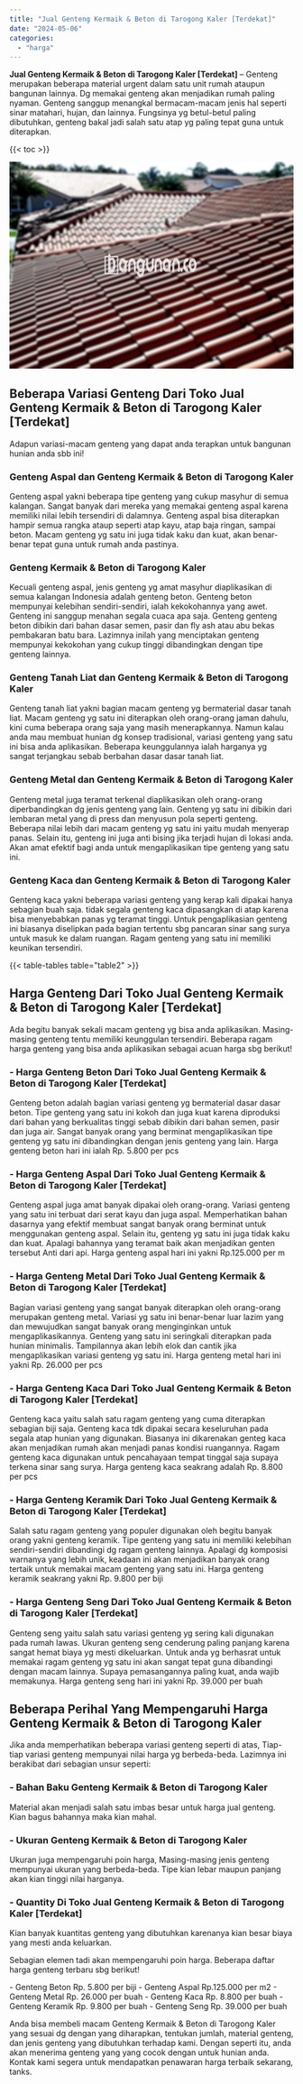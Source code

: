 ```yaml
---
title: "Jual Genteng Kermaik & Beton di Tarogong Kaler [Terdekat]"
date: "2024-05-06"
categories: 
  - "harga"
---
```


**Jual Genteng Kermaik & Beton di Tarogong Kaler \[Terdekat\]** – Genteng merupakan beberapa material urgent dalam satu unit rumah ataupun bangunan lainnya. Dg memakai genteng akan menjadikan rumah paling nyaman. Genteng sanggup menangkal bermacam-macam jenis hal seperti sinar matahari, hujan, dan lainnya. Fungsinya yg betul-betul paling dibutuhkan, genteng bakal jadi salah satu atap yg paling tepat guna untuk diterapkan.

{{< toc >}}

![Jual Genteng Kermaik & Beton di Tarogong Kaler [Terdekat]](/images/genteng-minimalis-murah09.png)

## Beberapa Variasi Genteng Dari Toko Jual Genteng Kermaik & Beton di Tarogong Kaler \[Terdekat\]

Adapun variasi-macam genteng yang dapat anda terapkan untuk bangunan hunian anda sbb ini!

### Genteng Aspal dan Genteng Kermaik & Beton di Tarogong Kaler

Genteng aspal yakni beberapa tipe genteng yang cukup masyhur di semua kalangan. Sangat banyak dari mereka yang memakai genteng aspal karena memiliki nilai lebih tersendiri di dalamnya. Genteng aspal bisa diterapkan hampir semua rangka ataup seperti atap kayu, atap baja ringan, sampai beton. Macam genteng yg satu ini juga tidak kaku dan kuat, akan benar-benar tepat guna untuk rumah anda pastinya.

### Genteng Kermaik & Beton di Tarogong Kaler

Kecuali genteng aspal, jenis genteng yg amat masyhur diaplikasikan di semua kalangan Indonesia adalah genteng beton. Genteng beton mempunyai kelebihan sendiri-sendiri, ialah kekokohannya yang awet. Genteng ini sanggup menahan segala cuaca apa saja. Genteng genteng beton dibikin dari bahan dasar semen, pasir dan fly ash atau abu bekas pembakaran batu bara. Lazimnya inilah yang menciptakan genteng mempunyai kekokohan yang cukup tinggi dibandingkan dengan tipe genteng lainnya.

### Genteng Tanah Liat dan Genteng Kermaik & Beton di Tarogong Kaler

Genteng tanah liat yakni bagian macam genteng yg bermaterial dasar tanah liat. Macam genteng yg satu ini diterapkan oleh orang-orang jaman dahulu, kini cuma beberapa orang saja yang masih menerapkannya. Namun kalau anda mau membuat hunian dg konsep tradisional, variasi genteng yang satu ini bisa anda aplikasikan. Beberapa keunggulannya ialah harganya yg sangat terjangkau sebab berbahan dasar dasar tanah liat.

### Genteng Metal dan Genteng Kermaik & Beton di Tarogong Kaler

Genteng metal juga teramat terkenal diaplikasikan oleh orang-orang diperbandingkan dg jenis genteng yang lain. Genteng yg satu ini dibikin dari lembaran metal yang di press dan menyusun pola seperti genteng. Beberapa nilai lebih dari macam genteng yg satu ini yaitu mudah menyerap panas. Selain itu, genteng ini juga anti bising jika terjadi hujan di lokasi anda. Akan amat efektif bagi anda untuk mengaplikasikan tipe genteng yang satu ini.

### Genteng Kaca dan Genteng Kermaik & Beton di Tarogong Kaler

Genteng kaca yakni beberapa variasi genteng yang kerap kali dipakai hanya sebagian buah saja. tidak segala genteng kaca dipasangkan di atap karena bisa menyebabkan panas yg teramat tinggi. Untuk pengaplikasian genteng ini biasanya diselipkan pada bagian tertentu sbg pancaran sinar sang surya untuk masuk ke dalam ruangan. Ragam genteng yang satu ini memiliki keunikan tersendiri.

{{< table-tables table="table2" >}}

## Harga Genteng Dari Toko Jual Genteng Kermaik & Beton di Tarogong Kaler \[Terdekat\]

Ada begitu banyak sekali macam genteng yg bisa anda aplikasikan. Masing-masing genteng tentu memiliki keunggulan tersendiri. Beberapa ragam harga genteng yang bisa anda aplikasikan sebagai acuan harga sbg berikut!

### \- Harga Genteng Beton Dari Toko Jual Genteng Kermaik & Beton di Tarogong Kaler \[Terdekat\]

Genteng beton adalah bagian variasi genteng yg bermaterial dasar dasar beton. Tipe genteng yang satu ini kokoh dan juga kuat karena diproduksi dari bahan yang berkualitas tinggi sebab dibikin dari bahan semen, pasir dan juga air. Sangat banyak orang yang berminat mengaplikasikan tipe genteng yg satu ini dibandingkan dengan jenis genteng yang lain. Harga genteng beton hari ini ialah Rp. 5.800 per pcs

### \- Harga Genteng Aspal Dari Toko Jual Genteng Kermaik & Beton di Tarogong Kaler \[Terdekat\]

Genteng aspal juga amat banyak dipakai oleh orang-orang. Variasi genteng yang satu ini terbuat dari serat kayu dan juga aspal. Memperhatikan bahan dasarnya yang efektif membuat sangat banyak orang berminat untuk menggunakan genteng aspal. Selain itu, genteng yg satu ini juga tidak kaku dan kuat. Apalagi bahannya yang teramat baik akan menjadikan genten tersebut Anti dari api. Harga genteng aspal hari ini yakni Rp.125.000 per m

### \- Harga Genteng Metal Dari Toko Jual Genteng Kermaik & Beton di Tarogong Kaler \[Terdekat\]

Bagian variasi genteng yang sangat banyak diterapkan oleh orang-orang merupakan genteng metal. Variasi yg satu ini benar-benar luar lazim yang dan mewujudkan sangat banyak orang menginginkan untuk mengaplikasikannya. Genteng yang satu ini seringkali diterapkan pada hunian minimalis. Tampilannya akan lebih elok dan cantik jika mengaplikasikan variasi genteng yg satu ini. Harga genteng metal hari ini yakni Rp. 26.000 per pcs

### \- Harga Genteng Kaca Dari Toko Jual Genteng Kermaik & Beton di Tarogong Kaler \[Terdekat\]

Genteng kaca yaitu salah satu ragam genteng yang cuma diterapkan sebagian biji saja. Genteng kaca tdk dipakai secara keseluruhan pada segala atap hunian yang digunakan. Biasanya ini dikarenakan genteg kaca akan menjadikan rumah akan menjadi panas kondisi ruangannya. Ragam genteng kaca digunakan untuk pencahayaan tempat tinggal saja supaya terkena sinar sang surya. Harga genteng kaca seakrang adalah Rp. 8.800 per pcs

### \- Harga Genteng Keramik Dari Toko Jual Genteng Kermaik & Beton di Tarogong Kaler \[Terdekat\]

Salah satu ragam genteng yang populer digunakan oleh begitu banyak orang yakni genteng keramik. Tipe genteng yang satu ini memiliki kelebihan sendiri-sendiri dibandingi dg ragam genteng lainnya. Apalagi dg komposisi warnanya yang lebih unik, keadaan ini akan menjadikan banyak orang tertaik untuk memakai macam genteng yang satu ini. Harga genteng keramik seakrang yakni Rp. 9.800 per biji

### \- Harga Genteng Seng Dari Toko Jual Genteng Kermaik & Beton di Tarogong Kaler \[Terdekat\]

Genteng seng yaitu salah satu variasi genteng yg sering kali digunakan pada rumah lawas. Ukuran genteng seng cenderung paling panjang karena sangat hemat biaya yg mesti dikeluarkan. Untuk anda yg berhasrat untuk memakai ragam genteng yg satu ini akan sangat tepat guna dibandingi dengan macam lainnya. Supaya pemasangannya paling kuat, anda wajib memakunya. Harga genteng seng hari ini yakni Rp. 39.000 per buah

## Beberapa Perihal Yang Mempengaruhi Harga Genteng Kermaik & Beton di Tarogong Kaler

Jika anda memperhatikan beberapa variasi genteng seperti di atas, Tiap-tiap variasi genteng mempunyai nilai harga yg berbeda-beda. Lazimnya ini berakibat dari sebagian unsur seperti:

### \- Bahan Baku Genteng Kermaik & Beton di Tarogong Kaler

Material akan menjadi salah satu imbas besar untuk harga jual genteng. Kian bagus bahannya maka kian mahal.

### \- Ukuran Genteng Kermaik & Beton di Tarogong Kaler

Ukuran juga mempengaruhi poin harga, Masing-masing jenis genteng mempunyai ukuran yang berbeda-beda. Tipe kian lebar maupun panjang akan kian tinggi nilai harganya.

### \- Quantity Di Toko Jual Genteng Kermaik & Beton di Tarogong Kaler \[Terdekat\]

Kian banyak kuantitas genteng yang dibutuhkan karenanya kian besar biaya yang mesti anda keluarkan.

Sebagian elemen tadi akan mempengaruhi poin harga. Beberapa daftar harga genteng terbaru sbg berikut!

\- Genteng Beton Rp. 5.800 per biji - Genteng Aspal Rp.125.000 per m2 - Genteng Metal Rp. 26.000 per buah - Genteng Kaca Rp. 8.800 per buah - Genteng Keramik Rp. 9.800 per buah - Genteng Seng Rp. 39.000 per buah

Anda bisa membeli macam Genteng Kermaik & Beton di Tarogong Kaler yang sesuai dg dengan yang diharapkan, tentukan jumlah, material genteng, dan jenis genteng yang dibutuhkan terhadap kami. Dengan seperti itu, anda akan menerima genteng yang yang cocok dengan untuk hunian anda. Kontak kami segera untuk mendapatkan penawaran harga terbaik sekarang, tanks.
